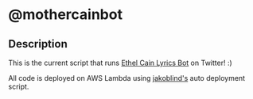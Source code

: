 # @mothercainbot
## Description
This is the current script that runs [Ethel Cain Lyrics Bot](https://twitter.com/mothercainbot) on Twitter! :)

All code is deployed on AWS Lambda using [jakoblind's](https://blog.jakoblind.no/aws-lambda-github-actions/) auto deployment script.
